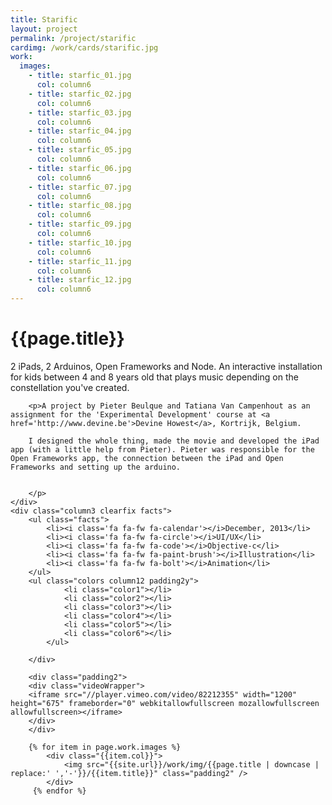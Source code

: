 ```yaml
---
title: Starific
layout: project
permalink: /project/starific
cardimg: /work/cards/starific.jpg 
work:
  images:
    - title: starfic_01.jpg
      col: column6
    - title: starfic_02.jpg
      col: column6
    - title: starfic_03.jpg
      col: column6
    - title: starfic_04.jpg
      col: column6
    - title: starfic_05.jpg
      col: column6
    - title: starfic_06.jpg
      col: column6
    - title: starfic_07.jpg
      col: column6
    - title: starfic_08.jpg
      col: column6
    - title: starfic_09.jpg
      col: column6
    - title: starfic_10.jpg
      col: column6
    - title: starfic_11.jpg
      col: column6
    - title: starfic_12.jpg
      col: column6
---
```


<div class="limiter margin-top8 clearfix padding2 margin-bottom4">
	<div id='intro' class='margin2r column7'>
		<h1 class="brandon">{{page.title}}</h1>
		<p class=" padding2y">
	2 iPads, 2 Arduinos, Open Frameworks and Node. An interactive installation for kids between 4 and 8 years old that plays music depending on the constellation you've created.</p>

		<p>A project by Pieter Beulque and Tatiana Van Campenhout as an assignment for the 'Experimental Development' course at <a href='http://www.devine.be'>Devine Howest</a>, Kortrijk, Belgium.

		I designed the whole thing, made the movie and developed the iPad app (with a little help from Pieter). Pieter was responsible for the Open Frameworks app, the connection between the iPad and Open Frameworks and setting up the arduino.


		</p>
	</div>
	<div class="column3 clearfix facts">
		<ul class="facts">
			<li><i class='fa fa-fw fa-calendar'></i>December, 2013</li>
			<li><i class='fa fa-fw fa-circle'></i>UI/UX</li>
			<li><i class='fa fa-fw fa-code'></i>Objective-c</li>
			<li><i class='fa fa-fw fa-paint-brush'></i>Illustration</li>
			<li><i class='fa fa-fw fa-bolt'></i>Animation</li>
		</ul>
		<ul class="colors column12 padding2y">
				<li class="color1"></li>
				<li class="color2"></li>
				<li class="color3"></li>
				<li class="color4"></li>
				<li class="color5"></li>
				<li class="color6"></li>
			</ul>
		
		</div>
</div>

<div class="work limiter clearfix">

		<div class="padding2">
		<div class="videoWrapper">
		<iframe src="//player.vimeo.com/video/82212355" width="1200" height="675" frameborder="0" webkitallowfullscreen mozallowfullscreen allowfullscreen></iframe>
		</div>
		</div>
	
	    {% for item in page.work.images %}
		    <div class="{{item.col}}">
				<img src="{{site.url}}/work/img/{{page.title | downcase | replace:' ','-'}}/{{item.title}}" class="padding2" />
			</div>
         {% endfor %}

</div>



<style>

.videoWrapper {
	position: relative;
	padding-bottom: 56.25%; /* 16:9 */
	height: 0;
}
.videoWrapper iframe {
	position: absolute;
	top: 0;
	left: 0;
	width: 100%;
	height: 100%;
}

.player .video-wrapper {
	position: absolute;
	width: 100%;
	height: 100%;
	background: #000;
	padding-bottom: 56.52% !important;
}



.post-header {
  width: 100%;
  height:550px;
  background: url(../../work/header/starific.jpg) center center no-repeat;
  background-color: #071128;
  background-size: cover;
}

div ul.colors {
	width: 100%;
	height: 20px;
	border-radius:50%; 
}

div ul.colors li {
	width: 20px;
	height: 20px;
	margin-right: 10px;
	float: left;
	border-radius: 50%;
}


.color1 {background-color: #f4eee0; border: 1px solid #e4ebfa;}
.color2 {background-color: #fcc248; }
.color3 {background-color: #f15a88; }
.color4 {background-color: #2abcbb; }
.color5 {background-color: #f1692d; }
.color6 {background-color: #041932; }


@media only screen and (max-width:640px) {
	.post-header {
		height: 300px;
	}
	.nav-roundslide {
		top: 170px;
	}
	.nav-roundslide a { margin: 0 10px;}
}
</style>


